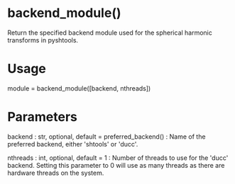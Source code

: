 # backend_module()

Return the specified backend module used for the spherical harmonic
transforms in pyshtools.

# Usage

module = backend_module([backend, nthreads])

# Parameters

backend : str, optional, default = preferred_backend()
:   Name of the preferred backend, either 'shtools' or 'ducc'.

nthreads : int, optional, default = 1
:   Number of threads to use for the 'ducc' backend. Setting this parameter
    to 0 will use as many threads as there are hardware threads on the
    system.

